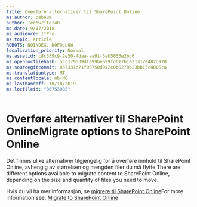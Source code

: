 ```yaml
---
title: Overføre alternativer til SharePoint Online
ms.author: pebaum
author: Techwriter40
ms.date: 9/17/2018
ms.audience: ITPro
ms.topic: article
ROBOTS: NOINDEX, NOFOLLOW
localization_priority: Normal
ms.assetid: c8c339c9-2e50-4daa-aa91-3eb5053e2bc6
ms.openlocfilehash: 5cc179539dfa99be699fdb17b1a21317e482d978
ms.sourcegitcommit: 037331d71f06750d972c0b6278b23bb15c4806ca
ms.translationtype: MT
ms.contentlocale: nb-NO
ms.lasthandoff: 10/18/2019
ms.locfileid: "36753985"
---
```

# <a name="migrate-options-to-sharepoint-online"></a><span data-ttu-id="4e885-102">Overføre alternativer til SharePoint Online</span><span class="sxs-lookup"><span data-stu-id="4e885-102">Migrate options to SharePoint Online</span></span>

<span data-ttu-id="4e885-103">Det finnes ulike alternativer tilgjengelig for å overføre innhold til SharePoint Online, avhengig av størrelsen og mengden filer du må flytte.</span><span class="sxs-lookup"><span data-stu-id="4e885-103">There are different options available to migrate content to SharePoint Online, depending on the size and quantity of files you need to move.</span></span>
  
<span data-ttu-id="4e885-104">Hvis du vil ha mer informasjon, se [migrere til SharePoint Online](https://go.microsoft.com/fwlink/?linkid-2022029)</span><span class="sxs-lookup"><span data-stu-id="4e885-104">For more information see, [Migrate to SharePoint Online](https://go.microsoft.com/fwlink/?linkid-2022029)</span></span>
  

